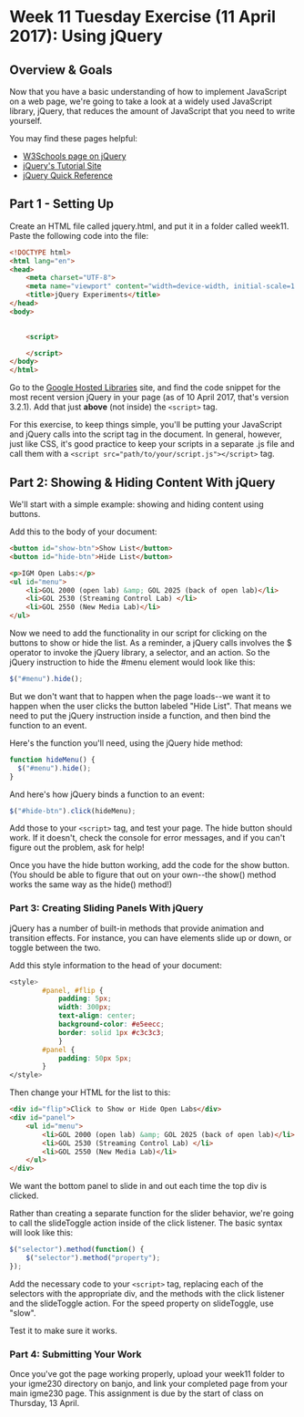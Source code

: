 # Week 11 Tuesday Exercise (11 April 2017): Using jQuery

## Overview & Goals
Now that you have a basic understanding of how to implement JavaScript on a web page, we're going to take a look at a widely used JavaScript library, jQuery, that reduces the amount of JavaScript that you need to write yourself. 

You may find these pages helpful: 

* [W3Schools page on jQuery](https://www.w3schools.com/jquery/jquery_intro.asp)
* [jQuery's Tutorial Site](https://learn.jquery.com/)
* [jQuery Quick Reference](https://oscarotero.com/jquery/)

## Part 1 - Setting Up
Create an HTML file called jquery.html, and put it in a folder called week11. Paste the following code into the file: 

```html
<!DOCTYPE html>
<html lang="en">
<head>
    <meta charset="UTF-8">
    <meta name="viewport" content="width=device-width, initial-scale=1.0">
    <title>jQuery Experiments</title>
</head>
<body>
    

	<script>

	</script> 
</body>
</html>
```

Go to the [Google Hosted Libraries](https://developers.google.com/speed/libraries/) site, and find the code snippet for the most recent version jQuery in your page (as of 10 April 2017, that's version 3.2.1). Add that just **above** (not inside) the `<script>` tag. 

For this exercise, to keep things simple, you'll be putting your JavaScript and jQuery calls into the script tag in the document. In general, however, just like CSS, it's good practice to keep your scripts in a separate .js file and call them with a `<script src="path/to/your/script.js"></script>` tag. 

## Part 2: Showing & Hiding Content With jQuery

We'll start with a simple example: showing and hiding content using buttons. 

Add this to the body of your document:

```html
<button id="show-btn">Show List</button>
<button id="hide-btn">Hide List</button>

<p>IGM Open Labs:</p>
<ul id="menu">
    <li>GOL 2000 (open lab) &amp; GOL 2025 (back of open lab)</li>
    <li>GOL 2530 (Streaming Control Lab) </li>
    <li>GOL 2550 (New Media Lab)</li>
</ul>
```

Now we need to add the functionality in our script for clicking on the buttons to show or hide the list. As a reminder, a jQuery calls involves the $ operator to invoke the jQuery library, a selector, and an action. So the jQuery instruction to hide the #menu element would look like this: 

```javascript
$("#menu").hide();
```

But we don't want that to happen when the page loads--we want it to happen when the user clicks the button labeled "Hide List". That means we need to put the jQuery instruction inside a function, and then bind the function to an event. 

Here's the function you'll need, using the jQuery hide method:

```javascript
function hideMenu() {
  $("#menu").hide();  
}
```

And here's how jQuery binds a function to an event:

```javascript
$("#hide-btn").click(hideMenu);
```

Add those to your `<script>` tag, and test your page. The hide button should work. If it doesn't, check the console for error messages, and if you can't figure out the problem, ask for help!

Once you have the hide button working, add the code for the show button. (You should be able to figure that out on your own--the show() method works the same way as the hide() method!)

### Part 3: Creating Sliding Panels With jQuery
jQuery has a number of built-in methods that provide animation and transition effects. For instance, you can have elements slide up or down, or toggle between the two. 

Add this style information to the head of your document:

```css
<style> 
        #panel, #flip {
            padding: 5px;
            width: 300px;
            text-align: center;
            background-color: #e5eecc;
            border: solid 1px #c3c3c3;
            }
        #panel {
            padding: 50px 5px; 
        }
</style>
```

Then change your HTML for the list to this:

```html
<div id="flip">Click to Show or Hide Open Labs</div>
<div id="panel">
    <ul id="menu">
        <li>GOL 2000 (open lab) &amp; GOL 2025 (back of open lab)</li>
        <li>GOL 2530 (Streaming Control Lab) </li>
        <li>GOL 2550 (New Media Lab)</li>
    </ul>
</div>
```

We want the bottom panel to slide in and out each time the top div is clicked. 

Rather than creating a separate function for the slider behavior, we're going to call the slideToggle action inside of the click listener. The basic syntax will look like this: 

```javascript
$("selector").method(function() {
    $("selector").method("property");
});
```

Add the necessary code to your `<script>` tag, replacing each of the selectors with the appropriate div, and the methods with the click listener and the slideToggle action. For the speed property on slideToggle, use "slow".

Test it to make sure it works. 


### Part 4: Submitting Your Work 

Once you've got the page working properly, upload your week11 folder to your igme230 directory on banjo, and link your completed page from your main igme230 page. This assignment is due by the start of class on Thursday, 13 April. 
